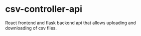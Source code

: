 # csv-controller-api
React frontend and flask backend api that allows uploading and downloading of csv files.
